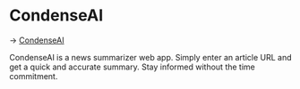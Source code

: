 # CondenseAI

 
-> [CondenseAI](https://condenseai.com.ng/)

CondenseAI is a news summarizer web app. Simply enter an article URL and get a quick and accurate summary. Stay informed without the time commitment.
